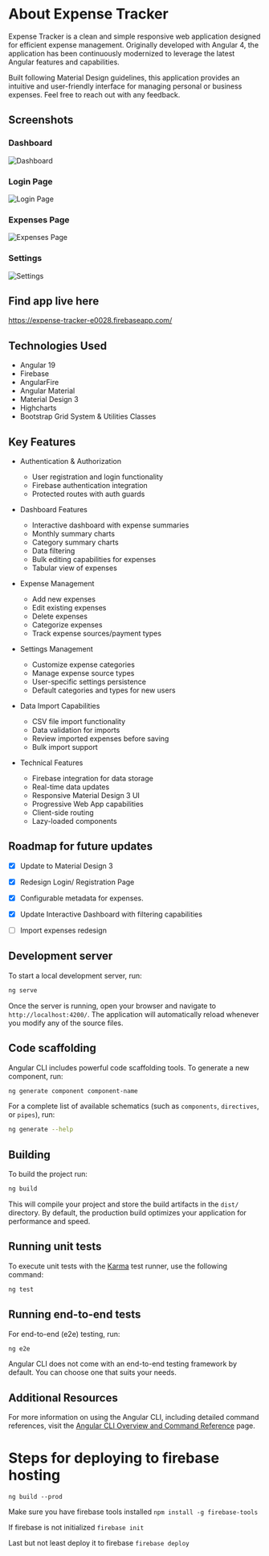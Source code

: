 # About Expense Tracker

Expense Tracker is a clean and simple responsive web application designed for efficient expense management. Originally developed with Angular 4, the application has been continuously modernized to leverage the latest Angular features and capabilities.

Built following Material Design guidelines, this application provides an intuitive and user-friendly interface for managing personal or business expenses. Feel free to reach out with any feedback.
## Screenshots

### Dashboard
![Dashboard](src/assets/dashboard.png)

### Login Page
![Login Page](src/assets/dashboardCharts.png)

### Expenses Page
![Expenses Page](src/assets/expensedetails.png)


### Settings
![Settings](src/assets/settings.png)
## Find app live here

https://expense-tracker-e0028.firebaseapp.com/

## Technologies Used

* Angular 19
* Firebase
* AngularFire
* Angular Material
* Material Design 3
* Highcharts
* Bootstrap Grid System & Utilities Classes

## Key Features

* Authentication & Authorization
  - User registration and login functionality
  - Firebase authentication integration
  - Protected routes with auth guards
* Dashboard Features
  - Interactive dashboard with expense summaries
  - Monthly summary charts
  - Category summary charts
  - Data filtering
  - Bulk editing capabilities for expenses
  - Tabular view of expenses

* Expense Management
  - Add new expenses
  - Edit existing expenses
  - Delete expenses
  - Categorize expenses
  - Track expense sources/payment types

* Settings Management
  - Customize expense categories
  - Manage expense source types
  - User-specific settings persistence
  - Default categories and types for new users

* Data Import Capabilities
  - CSV file import functionality
  - Data validation for imports
  - Review imported expenses before saving
  - Bulk import support

* Technical Features
  - Firebase integration for data storage
  - Real-time data updates
  - Responsive Material Design 3 UI
  - Progressive Web App capabilities
  - Client-side routing
  - Lazy-loaded components

## Roadmap for future updates

- [x] Update to Material Design 3
- [x] Redesign Login/ Registration Page
- [x] Configurable metadata for expenses.
- [x] Update Interactive Dashboard with filtering capabilities
- [ ] Import expenses redesign


## Development server

To start a local development server, run:

```bash
ng serve
```

Once the server is running, open your browser and navigate to `http://localhost:4200/`. The application will automatically reload whenever you modify any of the source files.

## Code scaffolding

Angular CLI includes powerful code scaffolding tools. To generate a new component, run:

```bash
ng generate component component-name
```

For a complete list of available schematics (such as `components`, `directives`, or `pipes`), run:

```bash
ng generate --help
```

## Building

To build the project run:

```bash
ng build
```

This will compile your project and store the build artifacts in the `dist/` directory. By default, the production build optimizes your application for performance and speed.

## Running unit tests

To execute unit tests with the [Karma](https://karma-runner.github.io) test runner, use the following command:

```bash
ng test
```

## Running end-to-end tests

For end-to-end (e2e) testing, run:

```bash
ng e2e
```

Angular CLI does not come with an end-to-end testing framework by default. You can choose one that suits your needs.

## Additional Resources

For more information on using the Angular CLI, including detailed command references, visit the [Angular CLI Overview and Command Reference](https://angular.dev/tools/cli) page.

# Steps for deploying to firebase hosting

`ng build --prod`

Make sure you have firebase tools installed
`npm install -g firebase-tools`

If firebase is not initialized
`firebase init`

Last but not least deploy it to firebase
`firebase deploy`
